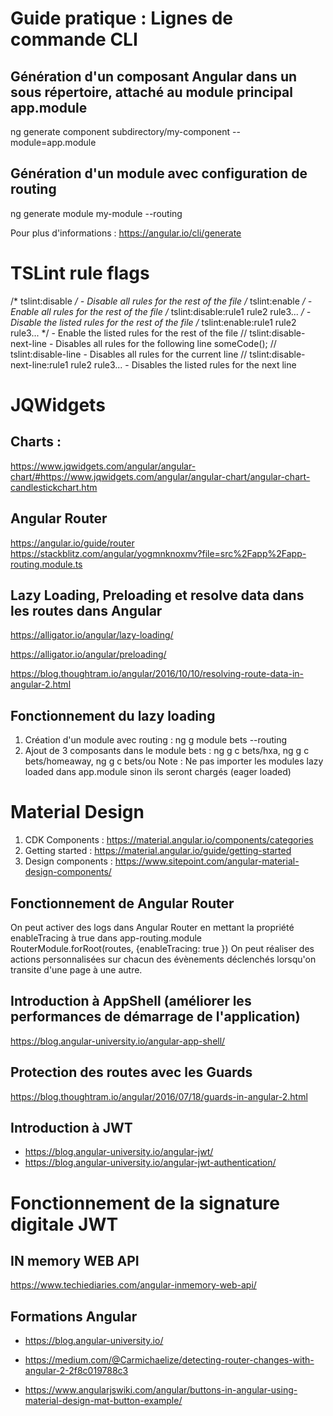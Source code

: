 # Guide pratique : Lignes de commande CLI
## Génération d'un composant Angular dans un sous répertoire, attaché au module principal app.module
ng generate component subdirectory/my-component --module=app.module
## Génération d'un module avec configuration de routing
ng generate module my-module --routing

Pour plus d'informations : https://angular.io/cli/generate


# TSLint rule flags

/* tslint:disable */ - Disable all rules for the rest of the file
/* tslint:enable */ - Enable all rules for the rest of the file
/* tslint:disable:rule1 rule2 rule3... */ - Disable the listed rules for the rest of the file
/* tslint:enable:rule1 rule2 rule3... */ - Enable the listed rules for the rest of the file
// tslint:disable-next-line - Disables all rules for the following line
someCode(); // tslint:disable-line - Disables all rules for the current line
// tslint:disable-next-line:rule1 rule2 rule3... - Disables the listed rules for the next line

# JQWidgets

## Charts : 

https://www.jqwidgets.com/angular/angular-chart/#https://www.jqwidgets.com/angular/angular-chart/angular-chart-candlestickchart.htm

## Angular Router

https://angular.io/guide/router
https://stackblitz.com/angular/yogmnknoxmv?file=src%2Fapp%2Fapp-routing.module.ts

## Lazy Loading, Preloading et resolve data dans les routes dans Angular

https://alligator.io/angular/lazy-loading/


https://alligator.io/angular/preloading/


https://blog.thoughtram.io/angular/2016/10/10/resolving-route-data-in-angular-2.html


## Fonctionnement du lazy loading

1) Création d'un module avec routing : ng g module bets --routing
2) Ajout de 3 composants dans le module bets : ng g c bets/hxa, ng g c bets/homeaway, ng g c bets/ou
Note : Ne pas importer les modules lazy loaded dans app.module sinon ils seront chargés (eager loaded)

# Material Design

1) CDK Components : https://material.angular.io/components/categories
2) Getting started : https://material.angular.io/guide/getting-started
3) Design components : https://www.sitepoint.com/angular-material-design-components/

## Fonctionnement de Angular Router
On peut activer des logs dans Angular Router en mettant la propriété enableTracing à true dans app-routing.module
RouterModule.forRoot(routes, {enableTracing: true })
On peut réaliser des actions personnalisées sur chacun des évènements déclenchés lorsqu'on transite d'une page à une autre.

## Introduction à AppShell (améliorer les performances de démarrage de l'application)

https://blog.angular-university.io/angular-app-shell/

## Protection des routes avec les Guards

https://blog.thoughtram.io/angular/2016/07/18/guards-in-angular-2.html

## Introduction à JWT

- https://blog.angular-university.io/angular-jwt/
- https://blog.angular-university.io/angular-jwt-authentication/

# Fonctionnement de la signature digitale JWT

## IN memory WEB API

https://www.techiediaries.com/angular-inmemory-web-api/


## Formations Angular 

- https://blog.angular-university.io/

- https://medium.com/@Carmichaelize/detecting-router-changes-with-angular-2-2f8c019788c3

- https://www.angularjswiki.com/angular/buttons-in-angular-using-material-design-mat-button-example/








